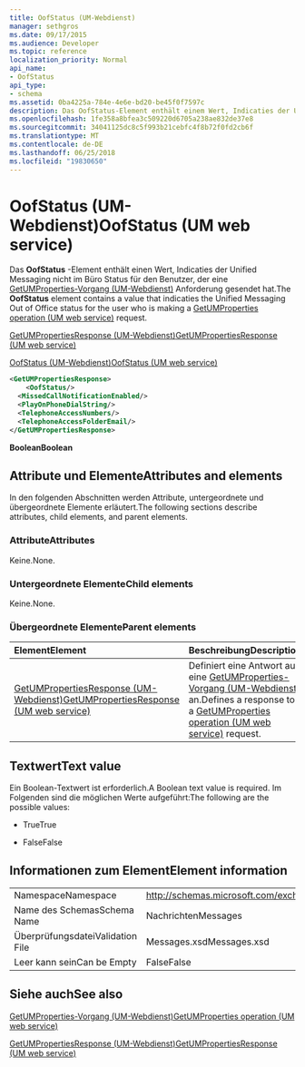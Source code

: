 ```yaml
---
title: OofStatus (UM-Webdienst)
manager: sethgros
ms.date: 09/17/2015
ms.audience: Developer
ms.topic: reference
localization_priority: Normal
api_name:
- OofStatus
api_type:
- schema
ms.assetid: 0ba4225a-784e-4e6e-bd20-be45f0f7597c
description: Das OofStatus-Element enthält einem Wert, Indicaties der Unified Messaging nicht im Büro Status für den Benutzer, der eine GetUMProperties-Vorgang (UM-Webdienst) Anforderung gesendet hat.
ms.openlocfilehash: 1fe358a8bfea3c509220d6705a238ae832de37e8
ms.sourcegitcommit: 34041125dc8c5f993b21cebfc4f8b72f0fd2cb6f
ms.translationtype: MT
ms.contentlocale: de-DE
ms.lasthandoff: 06/25/2018
ms.locfileid: "19830650"
---
```

# <a name="oofstatus-um-web-service"></a><span data-ttu-id="91d8a-103">OofStatus (UM-Webdienst)</span><span class="sxs-lookup"><span data-stu-id="91d8a-103">OofStatus (UM web service)</span></span>

<span data-ttu-id="91d8a-104">Das **OofStatus** -Element enthält einen Wert, Indicaties der Unified Messaging nicht im Büro Status für den Benutzer, der eine [GetUMProperties-Vorgang (UM-Webdienst)](getumproperties-operation-um-web-service.md) Anforderung gesendet hat.</span><span class="sxs-lookup"><span data-stu-id="91d8a-104">The **OofStatus** element contains a value that indicaties the Unified Messaging Out of Office status for the user who is making a [GetUMProperties operation (UM web service)](getumproperties-operation-um-web-service.md) request.</span></span> 
  
[<span data-ttu-id="91d8a-105">GetUMPropertiesResponse (UM-Webdienst)</span><span class="sxs-lookup"><span data-stu-id="91d8a-105">GetUMPropertiesResponse (UM web service)</span></span>](getumpropertiesresponse-um-web-service.md)
  
[<span data-ttu-id="91d8a-106">OofStatus (UM-Webdienst)</span><span class="sxs-lookup"><span data-stu-id="91d8a-106">OofStatus (UM web service)</span></span>](oofstatus-um-web-service.md)
  
```xml
<GetUMPropertiesResponse>
    <OofStatus/>
  <MissedCallNotificationEnabled/>
  <PlayOnPhoneDialString/>
  <TelephoneAccessNumbers/>
  <TelephoneAccessFolderEmail/>
</GetUMPropertiesResponse>
```

 <span data-ttu-id="91d8a-107">**Boolean**</span><span class="sxs-lookup"><span data-stu-id="91d8a-107">**Boolean**</span></span>
## <a name="attributes-and-elements"></a><span data-ttu-id="91d8a-108">Attribute und Elemente</span><span class="sxs-lookup"><span data-stu-id="91d8a-108">Attributes and elements</span></span>

<span data-ttu-id="91d8a-109">In den folgenden Abschnitten werden Attribute, untergeordnete und übergeordnete Elemente erläutert.</span><span class="sxs-lookup"><span data-stu-id="91d8a-109">The following sections describe attributes, child elements, and parent elements.</span></span>
  
### <a name="attributes"></a><span data-ttu-id="91d8a-110">Attribute</span><span class="sxs-lookup"><span data-stu-id="91d8a-110">Attributes</span></span>

<span data-ttu-id="91d8a-111">Keine.</span><span class="sxs-lookup"><span data-stu-id="91d8a-111">None.</span></span>
  
### <a name="child-elements"></a><span data-ttu-id="91d8a-112">Untergeordnete Elemente</span><span class="sxs-lookup"><span data-stu-id="91d8a-112">Child elements</span></span>

<span data-ttu-id="91d8a-113">Keine.</span><span class="sxs-lookup"><span data-stu-id="91d8a-113">None.</span></span>
  
### <a name="parent-elements"></a><span data-ttu-id="91d8a-114">Übergeordnete Elemente</span><span class="sxs-lookup"><span data-stu-id="91d8a-114">Parent elements</span></span>

|<span data-ttu-id="91d8a-115">**Element**</span><span class="sxs-lookup"><span data-stu-id="91d8a-115">**Element**</span></span>|<span data-ttu-id="91d8a-116">**Beschreibung**</span><span class="sxs-lookup"><span data-stu-id="91d8a-116">**Description**</span></span>|
|:-----|:-----|
|[<span data-ttu-id="91d8a-117">GetUMPropertiesResponse (UM-Webdienst)</span><span class="sxs-lookup"><span data-stu-id="91d8a-117">GetUMPropertiesResponse (UM web service)</span></span>](getumpropertiesresponse-um-web-service.md) <br/> |<span data-ttu-id="91d8a-118">Definiert eine Antwort auf eine [GetUMProperties-Vorgang (UM-Webdienst)](getumproperties-operation-um-web-service.md) an.</span><span class="sxs-lookup"><span data-stu-id="91d8a-118">Defines a response to a [GetUMProperties operation (UM web service)](getumproperties-operation-um-web-service.md) request.</span></span>  <br/> |
   
## <a name="text-value"></a><span data-ttu-id="91d8a-119">Textwert</span><span class="sxs-lookup"><span data-stu-id="91d8a-119">Text value</span></span>

<span data-ttu-id="91d8a-120">Ein Boolean-Textwert ist erforderlich.</span><span class="sxs-lookup"><span data-stu-id="91d8a-120">A Boolean text value is required.</span></span> <span data-ttu-id="91d8a-121">Im Folgenden sind die möglichen Werte aufgeführt:</span><span class="sxs-lookup"><span data-stu-id="91d8a-121">The following are the possible values:</span></span>
  
- <span data-ttu-id="91d8a-122">True</span><span class="sxs-lookup"><span data-stu-id="91d8a-122">True</span></span>
    
- <span data-ttu-id="91d8a-123">False</span><span class="sxs-lookup"><span data-stu-id="91d8a-123">False</span></span>
    
## <a name="element-information"></a><span data-ttu-id="91d8a-124">Informationen zum Element</span><span class="sxs-lookup"><span data-stu-id="91d8a-124">Element information</span></span>

|||
|:-----|:-----|
|<span data-ttu-id="91d8a-125">Namespace</span><span class="sxs-lookup"><span data-stu-id="91d8a-125">Namespace</span></span>  <br/> |http://schemas.microsoft.com/exchange/services/2006/messages  <br/> |
|<span data-ttu-id="91d8a-126">Name des Schemas</span><span class="sxs-lookup"><span data-stu-id="91d8a-126">Schema Name</span></span>  <br/> |<span data-ttu-id="91d8a-127">Nachrichten</span><span class="sxs-lookup"><span data-stu-id="91d8a-127">Messages</span></span>  <br/> |
|<span data-ttu-id="91d8a-128">Überprüfungsdatei</span><span class="sxs-lookup"><span data-stu-id="91d8a-128">Validation File</span></span>  <br/> |<span data-ttu-id="91d8a-129">Messages.xsd</span><span class="sxs-lookup"><span data-stu-id="91d8a-129">Messages.xsd</span></span>  <br/> |
|<span data-ttu-id="91d8a-130">Leer kann sein</span><span class="sxs-lookup"><span data-stu-id="91d8a-130">Can be Empty</span></span>  <br/> |<span data-ttu-id="91d8a-131">False</span><span class="sxs-lookup"><span data-stu-id="91d8a-131">False</span></span>  <br/> |
   
## <a name="see-also"></a><span data-ttu-id="91d8a-132">Siehe auch</span><span class="sxs-lookup"><span data-stu-id="91d8a-132">See also</span></span>



[<span data-ttu-id="91d8a-133">GetUMProperties-Vorgang (UM-Webdienst)</span><span class="sxs-lookup"><span data-stu-id="91d8a-133">GetUMProperties operation (UM web service)</span></span>](getumproperties-operation-um-web-service.md)
  
[<span data-ttu-id="91d8a-134">GetUMPropertiesResponse (UM-Webdienst)</span><span class="sxs-lookup"><span data-stu-id="91d8a-134">GetUMPropertiesResponse (UM web service)</span></span>](getumpropertiesresponse-um-web-service.md)

